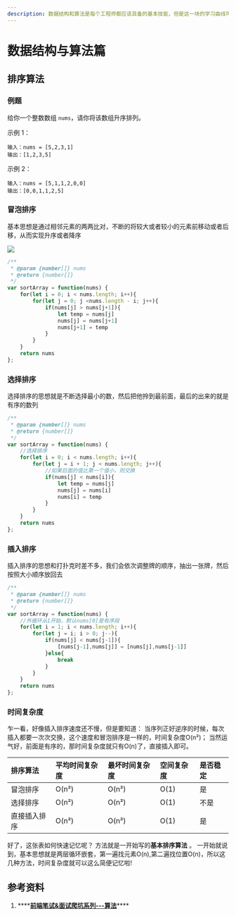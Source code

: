 ```yaml
---
description: 数据结构和算法是每个工程师都应该具备的基本技能，但是这一块的学习曲线可能比较长，所以要持续不断的学习与总结，量变产生质变
---
```


# 数据结构与算法篇

## 排序算法

### 例题

给你一个整数数组 `nums`，请你将该数组升序排列。

示例 1：

```text
输入：nums = [5,2,3,1] 
输出：[1,2,3,5]
```

 示例 2：

```text
输入：nums = [5,1,1,2,0,0]
输出：[0,0,1,1,2,5]
```

### 冒泡排序

基本思想是通过相邻元素的两两比对，不断的将较大或者较小的元素前移动或者后移，从而实现升序或者降序

![](https://user-gold-cdn.xitu.io/2018/8/14/16538fc898b4742e?imageslim)

```javascript
/**
 * @param {number[]} nums
 * @return {number[]}
 */
var sortArray = function(nums) {
    for(let i = 0; i < nums.length; i++){
        for(let j = 0; j <nums.length - i; j++){
            if(nums[j] > nums[j+1]){
                let temp = nums[j]
                nums[j] = nums[j+1]
                nums[j+1] = temp
            }
        }
    }
    return nums
};
```

### 选择排序

选择排序的思想就是不断选择最小的数，然后把他拎到最前面，最后的出来的就是有序的数列

```javascript
/**
 * @param {number[]} nums
 * @return {number[]}
 */
var sortArray = function(nums) {
    //选择排序
    for(let i = 0; i < nums.length; i++){
        for(let j = i + 1; j < nums.length; j++){
            //如果后面的值比第一个值小，则交换
            if(nums[j] < nums[i]){
                let temp = nums[j]
                nums[j] = nums[i]
                nums[i] = temp
            }
        }
    }
    return nums
};
```

### 插入排序

插入排序的思想和打扑克时差不多，我们会依次调整牌的顺序，抽出一张牌，然后按照大小顺序放回去

```javascript
/**
 * @param {number[]} nums
 * @return {number[]}
 */
var sortArray = function(nums) {
    //外循环从1开始，默认nums[0]是有序段
    for(let i = 1; i < nums.length; i++){
        for(let j = i; i > 0; j--){
            if(nums[j] < nums[j-1]){
                [nums[j-1],nums[j]] = [nums[j],nums[j-1]]
            }else{
                break
            }
        }
    }
    return nums
};
```

### **时间复杂度**

乍一看，好像插入排序速度还不慢，但是要知道： 当序列正好逆序的时候，每次插入都要一次次交换，这个速度和冒泡排序是一样的，时间复杂度O\(n²\)； 当然运气好，前面是有序的，那时间复杂度就只有O\(n\)了，直接插入即可。

| 排序算法 | 平均时间复杂度 | 最坏时间复杂度 | 空间复杂度 | 是否稳定 |
| :--- | :--- | :--- | :--- | :--- |
| 冒泡排序 | O\(n²\) | O\(n²\) | O\(1\) | 是 |
| 选择排序 | O\(n²\) | O\(n²\) | O\(1\) | 不是 |
| 直接插入排序 | O\(n²\) | O\(n²\) | O\(1\) | 是 |

好了，这张表如何快速记忆呢？ 方法就是一开始写的**基本排序算法** 。 一开始就说到，基本思想就是两层循环嵌套，第一遍找元素O\(n\),第二遍找位置O\(n\)，所以这几种方法，时间复杂度就可以这么简便记忆啦!

## 参考资料

1. \*\*\*\*[**前端笔试&面试爬坑系列---算法**](https://juejin.cn/post/6844903656865677326#heading-3)\*\*\*\*



